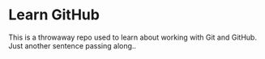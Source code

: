 # Learn GitHub

This is a throwaway repo used to learn about working with Git and GitHub.
Just another sentence passing along..
